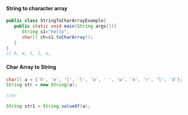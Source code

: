 #### String to character array
```java
public class StringToCharArrayExample{  
   public static void main(String args[]){  
      String s1="hello";  
      char[] ch=s1.toCharArray();  
   }  
}  
// h, e, l, l, o, 
```

#### Char Array to String 

```java
char[] a = {'h', 'e', 'l', 'l', 'o', ' ', 'w', 'o', 'r', 'l', 'd'};
String str = new String(a);

//or

String str1 = String.valueOf(a);
```

